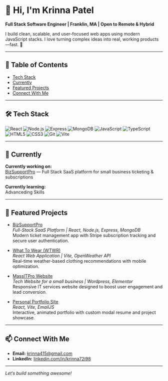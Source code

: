 # 👋 Hi, I'm Krinna Patel

**Full Stack Software Engineer | Franklin, MA | Open to Remote & Hybrid**

I build clean, scalable, and user-focused web apps using modern JavaScript stacks. I love turning complex ideas into real, working products—fast. 🌟

---

## 📑 Table of Contents
- [Tech Stack](#️-tech-stack)
- [Currently](#-currently)
- [Featured Projects](#-featured-projects)
- [Connect With Me](#-connect-with-me)

---

## 🛠️ Tech Stack

![React](https://img.shields.io/badge/-React-20232a?style=flat&logo=react)
![Node.js](https://img.shields.io/badge/-Node.js-43853d?style=flat&logo=node.js)
![Express](https://img.shields.io/badge/-Express-000000?style=flat&logo=express)
![MongoDB](https://img.shields.io/badge/-MongoDB-4ea94b?style=flat&logo=mongodb)
![JavaScript](https://img.shields.io/badge/-JavaScript-f7df1e?style=flat&logo=javascript)
![TypeScript](https://img.shields.io/badge/-TypeScript-3178c6?style=flat&logo=typescript)
![HTML5](https://img.shields.io/badge/-HTML5-e34c26?style=flat&logo=html5)
![CSS3](https://img.shields.io/badge/-CSS3-1572b6?style=flat&logo=css3)
![Git](https://img.shields.io/badge/-Git-f34f29?style=flat&logo=git)
![Vite](https://img.shields.io/badge/-Vite-646CFF?style=flat&logo=vite)

---

## 🚀 Currently

**Currently working on:**  
[BizSupportPro](https://github.com/Krinna21/bizsupportpro) — Full Stack SaaS platform for small business ticketing & subscriptions

**Currently learning:**  
Advanceding Skills 

---

## 📂 Featured Projects

- [BizSupportPro](https://github.com/Krinna21/bizsupportpro)  
  *Full-Stack SaaS Platform | React, Node.js, Express, MongoDB*  
  Modern ticket management app with Stripe subscription tracking and secure user authentication.

- [What To Wear (WTWR)](www.whatowear.jumpingcrab.com)  
  *React Web Application | Vite, OpenWeather API*  
  Real-time weather-based clothing recommendations with mobile optimization.

- [MassITPro Website](www.massitpro.com)  
  *Tech Website for a small business | Wordpress, Elementor*  
  Responsive IT services website designed to boost user engagement and lead conversion.

- [Personal Portfolio Site](krinna-portfolio.vercel.app)  
  *React, Vite, EmailJS*  
  Interactive, animated portfolio with custom modal resume and project showcase.

---

## 📫 Connect With Me

- **Email:** krinna415@gmail.com  
- **LinkedIn:** [linkedin.com/in/krinna72i98](https://www.linkedin.com/in/krinna72i98)

---

*Let’s build something awesome!*
